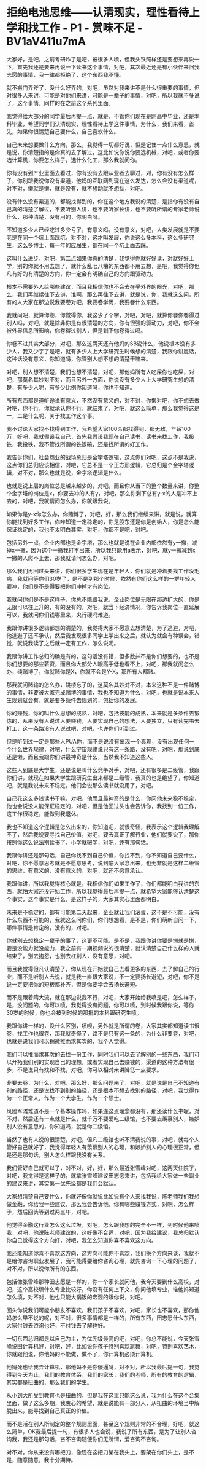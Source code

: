 # 拒绝电池思维——认清现实，理性看待上学和找工作 - P1 - 赏味不足 - BV1aV411u7mA

大家好，是吧，之前考研炸了是吧，被很多人喷，但我头铁照样还是要想来再说一下，首先我还是要来再说一下读书这个事情，对吧，其次最近还是有小伙伴来问我志愿的事情，我一律都拒绝了，这个东西我不懂。

就不搬门弄斧了，没什么好弄的，对吧，虽然对我来讲不是什么很重要的事情，但对很多人来讲，可能是对他们来讲，可能是一辈子的事情，对吧，所以我就不多说了，这个事情，同样的在之前这个系列里面。

我觉得给大部分的同学最后再提一点，就是，不管你们现在是刚高中毕业，还是本科毕业，希望同学们认清现实，理性看待上学这件事情，为什么，我们来看，首先，如果你很清楚自己要什么，自己喜欢什么。

自己未来想要做什么方向，那么，我觉得一切都好说，但是记住一点什么意思，就是说，你清楚指的是你真的去了解过，这比如说你说你要选机械，对吧，或者你要选计算机，你要怎么样子，选什么化工，那么我就问你。

你有没有到产业里面去看过，你有没有去跟从业者去聊过，对，你有没有怎么样子，你别跟我说你没有渠道，他妈的互联网到现在这么发达，怎么会没有渠道呢，对不对，懒就是懒，就是没有，就不想动就不想动，对吧。

没有什么没有渠道的，都能找得到的，你在这个地方我说的清楚，是指你有没有自己真的清楚了解过，不要听别人讲，也不要听家长讲，也不要听所谓的专家老师说什么，那种清楚，没有用的，你明白吗。

不知道多少人已经吃过多少亏了，有意义吗，没有意义，对吧，人类发展就是不要老是在同一个坑上面踩坑，对不对，这才叫发展，你说这么多本科，这么多研究生，这么多博士，每一年的应届生，都在同一个坑上面去踩。

这叫什么进步，对吧，第二点如果你真的清楚，我觉得你就好好读，对就好好上学，别的你就不用去想了，就什么乱七八糟的东西都不用去想，是吧，我觉得你但凡有好的有清楚的方向，你一定会有明确自己的方向跟驱动力。

根本不需要外人给哪些建议，而且我相信你也不会去在乎外界的眼光，对吧，那么，我们再继续往下去讲，谁啊，那么再往下去讲，就是说，你，我就这么问，所有的人大家在那边说我要卷对吧，我要卷学历，我要卷什么东西。

我就问吧，就算你卷，你觉得你，我这少了个字，对吧，对吧，就算你卷你卷得过别人吗，对吧，就是除非你是有很清楚的方向，你有很强的驱动力，对吧，你不会被外界信息所影响，你卷得过别人，但是剩下你卷得过吗。

你卷不过其实大部分，对吧，那么这两天还有他妈的SB说什么，他说根本没有多少人，我又少字了是吧，就有多少人上大学研究生时候想的清楚，我跟你讲屁话，这种话没有意义，你知道吗，你管别人想不想的清楚干嘛来。

对吧，别人想不清楚，我们也想不清楚，对吧，那他妈所有人吃屎你也吃屎，对吧，那莫名其妙对不对，而且另外一方面，你说没有多少人上大学研究生想的清楚，有多少人呢，有多少比例你知道吗，你也不知道。

所有东西都是道听途说有意义，不然没有意义的，对不对，你懒对吧，你不想去做对吧，你不行，你就承认你不行，就结束了，对吧，就这么简单，那么我觉得这是一，二是什么呢，关于找工作这个事。

我不讨论大家找不找得到工作，我希望大家100%都找得到，都无敌，年薪100万，好吧，我就假设我自己，首先我假设我现在自己读书，读书来找工作，我投铁，我投铁，我不管找所谓的铁饭碗，还是找所谓的好工作。

我告诉你们，社会商业的战场总归是金字塔逻辑，这点你们对吧，这点不是我说，这点你们总归应该相信，对吧，它总不是一个正方形逻辑，它总归是个金字塔逻辑，对不对，那么也就是说，金字塔逻辑是什么。

也就是说上层的岗位总是越来越少的，对吧，而且你从当下的整个数量来讲，你整个金字塔的岗位是x，你要去冲的人有y，对吧，那么你剩下总有y-x的人是冲不上去的，对吧，我就请问怎么办，你就跟我说。

如果你是y-x你怎么办，你赌博了，对吧，好，那么我们继续来讲，就是说，就算你能找到好多工作，你咋知道一定稳定的，你是股东还是你是创始人，你是怎么能保证稳定的，我也不太明白其实，对吧，你都不是吧，对吧。

包括另外一点，企业内部也是金字塔，那么也就是说在企业内部依然有y一撇，减掉x一撇，因为这个一撇我打不出来，所以我只能用a表示，对吧，就y一撇减到x一撇的人爬不上去，那我就请问怎么办，对吧。

那么我们再回过头来讲，你们很多学生现在是年轻人，你们就是冲着要找工作没毛病，我就问等你们30岁了，是不是到那个时候，依然有你们这么样的一群年轻人要冲，他们是不是得要把你们冲掉才有岗位。

我就问你们是不是这样子，你总不能跟我说，企业岗位是无限在那边扩大的，你是无限可以往上升的，有的没有的，对吧，就当下经济情况，你告诉我岗位一直延展可以，我就问你们钱哪里来，央行硬吗难道。

我跟你讲很多逻辑都想的清楚的，我觉得大家不愿意去想清楚，为了逃避，对吧，他逃避了还不承认，然后我发现很多同学上学出来之后，就认为就会有种误会，错觉，就说我读了之后就一定有工作，怎么说呢。

我跟你讲工作总归的确是有的，这句话没有错，但多数并不是你们想要的，也不是你们想要的那些薪资，而且你大部分人眼高手低也看不上，对吧，那我就问怎么办，纯赌博了，你就赌你是X，你就不会是Y-X，那所有人都赌。

那我就问赌输的怎么办，跳楼忘了的，这莫名其妙对不对，本来这种不是一件赌博的事情，非要被大家完成赌博的事情，我也不知道为什么，对吧，也就是说本来人生规划就会有，就是要多条件去规划的，包括你的发展。

你的赚钱，你的叫什么思想的成熟，对吧，包括技能的成熟，本来就是多条件去锻炼的，从来没有人说过人要赚钱，人要实现自己的想法，人要独立，只有读完书去打工，这一条路没有人说过吧，对吧，也许你们听到过。

但是听到过一定是那些人PUA你，而不是说没有出现一个真理，没有出现任何一个什么世界规律，对吧，什么宇宙规律说只有这一条路，没有吧，对吧，那说到底还是懒，而且我跟你们讲最神奇是什么，当然我不知道这些人。

这些人到底是大学生，还是说是叫什么竞争对手，对吧，还有很多是二级管，我跟你们讲，就现在如果大学生跟研究生出来都是二级管，我真的也是绝望了，你知道吧，就是我说未来不稳定，他们会说那么读书就没用了，对吧。

自己花这么多钱读书干嘛，对吧，他而且最神奇的是什么，你问他未来稳不稳定，他也会说没人能保证稳定的，对吧，但是他回过头也会告诉你，我找到一份工作，这工作很稳定，能做到我退休。

我也不知道这个逻辑是怎么出来的，你知道吧，就很奇怪，我表示这个逻辑我理解不了，然后我说要寻找自己价值，对吧，要去真正了解行业，他们就要说了，那你按照你这么说法别读书了，小学就辍学，对吧，还有那句话。

我跟你讲还是那句话，自己你找不到自己价值，你找不到，你不知道自己要什么，对吧，你不愿意思考就是不愿意思考，说到底大家念出来，也无非就是这样二级管的思维，有意义的，没有意义的，对吧，就还不愿意承认。

我跟你讲，所以我觉得核心就是，我相信你们如果工作了，你们都能明白我讲的东西，就怕大家还没开始工作，所以我觉得最后再提一点，就希望大家能够认清楚这个事实，这个事实是什么，是这样子的，大家其实心里面都明白。

未来是不稳定的，都有可能第二天起来，企业就让我们滚蛋，这不是不可能，没有什么东西不可能的，我就这么问你们，你们想想看，是不是，你们萌新自问一下，哪件事情是肯定的，没有的，对吧。

你就别去想稳定一辈子的事了，这更不可能，是不是，我跟你讲你要是懒就是懒，要是没能力就没能力，我之前有一期视频说的很清楚，就认清楚自己什么样的人就结束了，别去抱怨，也别去杠别人，没有意思，对吧。

而且我觉得但凡认清楚了，你从现在开始就自己去看更多的东西，去了解自己的行业，而不是听别人去说，就是我一直跟大家说，不一定要扬长避短，对吧，你不是说一定要把你的短板都补齐，但是你要学会去扬长避短。

而不是跟着隋大流，就在那边说我不行，对吧，大家开始给我喷是吧，怎么样子，是，没问题的，你可以喷，我觉得没有问题，你可以喷，到时候我跟你说，等你30岁的时候，你也会被到时候的那批的本科跟研究生喷。

我跟你讲一样的，没什么区别，喷呗，另外就是所谓的卷，大家其实都知道读书很卷，找工作也很卷，那我就奇怪了，路不是只有这一条的，为什么非要卷，对吧，也就是说我们可以稍微推而求其次的，我个人觉得。

我们可以推而求其次的去找一份工作，同时我们可以去了解别的一些东西，我们可以开拓我们别的实现自己的理想，或者实现自己去赚钱的，渠道的这种方法有很多，不是说只有找和不找，对吧，你可以相对来讲降低一点要求。

非要去卷，为什么，对吧，那么好，那么问题来了，对吧，就是说是自己不知道有别的路径，还是说找不到别的路径，还是根本不想去找别的路径，对吧，我觉得作为一个正常人，作为一个大学生，作为一个硕士。

风险军滩难道不是一个基本操作吗，如果连这点理念都没有，那还读什么书呢，对不对，然后还有一点就是什么，就千万不要爱吃二级馆，也不要去羡慕别人，嫉妒别人没有意思的，你知道吗，就是你二级馆。

当然了也有人说的很清楚，对吧，但凡二级馆也听不清我说的事，对吧，就每个人管好自己就好了，我觉得年轻人有羡慕别人的心理，和嫉妒别人的心理很正常，但是还是那句话，别人怎么样跟我没有关系。

我们管好自己就可以了，对不对，好，好，那么最近张雪峰对吧，这两天住院了，对吧，我觉得是这样子的，就拿张雪峰建议田志愿来讲，包括我给大家做一些副业的建议来讲，其实第一优先级都是我们会默认。

大家想清楚自己要什么，你就好像你就说比如说有个人来找我说，陈老师我们我想做金融，你给我一些建议，那么我会告诉他，你有哪些赚钱方式，对吧，怎么样子，然后回头等到过两三年，对吧。

他觉得金融这行业怎么这么垃圾，对吧，怎么跟我想的完全不一样，到时候他来喷我，对吧，他说陈老师建议的，这好像不合适，对吧，因为我给建议，我总归默认你自己觉得这个方向好，对吧，我怎么知道你喜不喜欢这方向。

我还能知道你喜不喜欢这方向，这方向可能你不喜欢，我们换个方向来谈，我就不是给你咨询职业发展了，我可能得要给你咨询心理，就先咨询一下心理的问题了，对不对，所以说你所有的东西。

包括像张雪峰那种田志愿是一样的，你一个家长就问他，我今天要到什么高校，对吧，这个高校填什么专业比较好，你没有任何上下文，你问他填专业，谁他妈知道怎么填，对不对，他也只能大锅饭的宏观的跟你说，对吧。

回头你说我们可能小朋友不喜欢，我们孩子不喜欢，对吧，家长也不喜欢，那你他妈怎么早不说的呢，对不对，很多事情都是一样的，所有东西，田志愿什么东西，大家付钱去咨询也好，不付钱去了解也好。

一切东西总归都是以自己为主，为优先级最高的吧，对吧，你总不能说，今天张雪峰说田计算机好，对吧，好，比如说你孩子特别喜欢跳舞，对吧，特别喜欢艺术，你就跟他说，你他妈的不能做，做不了，你计算机必须计算机。

他妈死也给我弄计算机，那他妈不是你傻逼吗，对不对，所以我最后提一句，我觉得到今天为止，我们的教育体系，我们的家长，我们的老师，所有的教育的逻辑，其实都是扭曲的，那么我们的学生。

从小到大所受到教育也是扭曲的，但是我在这里只能这么说，我为什么在这个合集里面，做了这么多期，我衷心的希望，就是说能有一部分人，从扭曲的环境当中解脱出来，能寻找到自己真正的价值。

而不是活在别人所制定的整个规则里面，甚至这个规则非常的不合理，好吧，就这么简单，OK我最后提一句，有很多人也会说，我说了所有东西，是为了让别人咨询我，我还是那句话，咨不咨询随便你们无所谓，爱咨询不咨询。

对不对，你从来没有哪把刀，像现在这把刀架在我头上，要架在你们头上，是不是，随意随意，我十分期待。